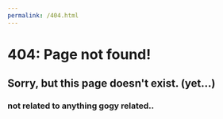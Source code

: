 ```yaml
---
permalink: /404.html
---
```


# 404: Page not found!
## Sorry, but this page doesn't exist. (yet...)
### not related to anything gogy related..
